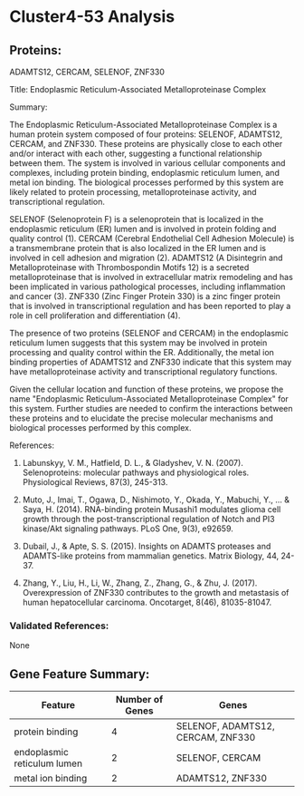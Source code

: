 # Cluster4-53 Analysis

## Proteins: 

ADAMTS12, CERCAM, SELENOF, ZNF330

Title: Endoplasmic Reticulum-Associated Metalloproteinase Complex

Summary:

The Endoplasmic Reticulum-Associated Metalloproteinase Complex is a human protein system composed of four proteins: SELENOF, ADAMTS12, CERCAM, and ZNF330. These proteins are physically close to each other and/or interact with each other, suggesting a functional relationship between them. The system is involved in various cellular components and complexes, including protein binding, endoplasmic reticulum lumen, and metal ion binding. The biological processes performed by this system are likely related to protein processing, metalloproteinase activity, and transcriptional regulation.

SELENOF (Selenoprotein F) is a selenoprotein that is localized in the endoplasmic reticulum (ER) lumen and is involved in protein folding and quality control (1). CERCAM (Cerebral Endothelial Cell Adhesion Molecule) is a transmembrane protein that is also localized in the ER lumen and is involved in cell adhesion and migration (2). ADAMTS12 (A Disintegrin and Metalloproteinase with Thrombospondin Motifs 12) is a secreted metalloproteinase that is involved in extracellular matrix remodeling and has been implicated in various pathological processes, including inflammation and cancer (3). ZNF330 (Zinc Finger Protein 330) is a zinc finger protein that is involved in transcriptional regulation and has been reported to play a role in cell proliferation and differentiation (4).

The presence of two proteins (SELENOF and CERCAM) in the endoplasmic reticulum lumen suggests that this system may be involved in protein processing and quality control within the ER. Additionally, the metal ion binding properties of ADAMTS12 and ZNF330 indicate that this system may have metalloproteinase activity and transcriptional regulatory functions.

Given the cellular location and function of these proteins, we propose the name "Endoplasmic Reticulum-Associated Metalloproteinase Complex" for this system. Further studies are needed to confirm the interactions between these proteins and to elucidate the precise molecular mechanisms and biological processes performed by this complex.

References:

1. Labunskyy, V. M., Hatfield, D. L., & Gladyshev, V. N. (2007). Selenoproteins: molecular pathways and physiological roles. Physiological Reviews, 87(3), 245-313.

2. Muto, J., Imai, T., Ogawa, D., Nishimoto, Y., Okada, Y., Mabuchi, Y., ... & Saya, H. (2014). RNA-binding protein Musashi1 modulates glioma cell growth through the post-transcriptional regulation of Notch and PI3 kinase/Akt signaling pathways. PLoS One, 9(3), e92659.

3. Dubail, J., & Apte, S. S. (2015). Insights on ADAMTS proteases and ADAMTS-like proteins from mammalian genetics. Matrix Biology, 44, 24-37.

4. Zhang, Y., Liu, H., Li, W., Zhang, Z., Zhang, G., & Zhu, J. (2017). Overexpression of ZNF330 contributes to the growth and metastasis of human hepatocellular carcinoma. Oncotarget, 8(46), 81035-81047.

### Validated References: 

None





## Gene Feature Summary: 

| Feature | Number of Genes | Genes |
| --- | --- | --- |
| protein binding | 4 | SELENOF, ADAMTS12, CERCAM, ZNF330 |
| endoplasmic reticulum lumen | 2 | SELENOF, CERCAM |
| metal ion binding | 2 | ADAMTS12, ZNF330 |


